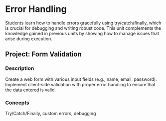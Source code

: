 # Error Handling

Students learn how to handle errors gracefully using try/catch/finally, which is crucial for debugging and writing robust code. This unit complements the knowledge gained in previous units by showing how to manage issues that arise during execution.

## Project: Form Validation

### Description

Create a web form with various input fields (e.g., name, email, password). Implement client-side validation with proper error handling to ensure that the data entered is valid.

### Concepts

Try/Catch/Finally, custom errors, debugging 